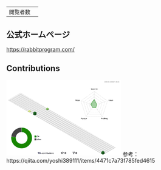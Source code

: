 <table>
  <tr>
    <td>閲覧者数</td>
    <td><img src="https://profile-counter.glitch.me/RabbitProgram/count.svg" alt="" /></td>
  </tr>
</table>


## 公式ホームページ
https://rabbitprogram.com/


## Contributions
<img src="./profile-3d-contrib/profile-green-animate.svg" width="60%">
参考：https://qiita.com/yoshi389111/items/4471c7a73f785fed4615


<!--
**RabbitProgram/RabbitProgram** is a ✨ _special_ ✨ repository because its `README.md` (this file) appears on your GitHub profile.

Here are some ideas to get you started:

- 🔭 I’m currently working on ...
- 🌱 I’m currently learning ...
- 👯 I’m looking to collaborate on ...
- 🤔 I’m looking for help with ...
- 💬 Ask me about ...
- 📫 How to reach me: ...
- 😄 Pronouns: ...
- ⚡ Fun fact: ...
-->
